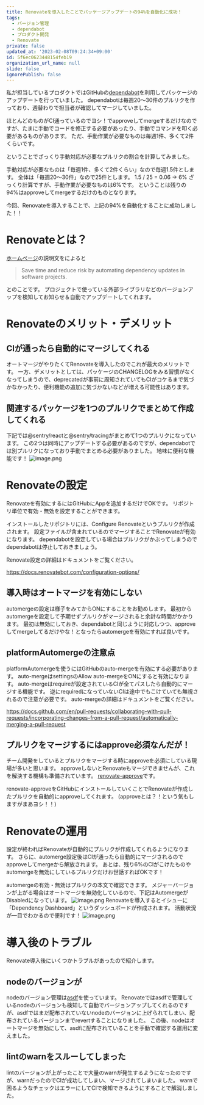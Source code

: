 ```yaml
---
title: Renovateを導入したことでパッケージアップデートの94%を自動化に成功！
tags:
  - バージョン管理
  - dependabot
  - プロダクト開発
  - Renovate
private: false
updated_at: '2023-02-08T09:24:34+09:00'
id: 5f6ec0623448154feb19
organization_url_name: null
slide: false
ignorePublish: false
---
```

私が担当しているプロダクトではGitHubの[dependabot](https://docs.github.com/ja/code-security/dependabot/dependabot-version-updates/about-dependabot-version-updates)を利用してパッケージのアップデートを行っていました。
dependabotは毎週20〜30件のプルリクを作っており、週替わりで担当者が確認してマージしていました。

ほとんどのものがCI通っているのでヨシ！でapproveしてmergeするだけなのですが、たまに手動でコードを修正する必要があったり、手動でコマンドを叩く必要があるものがあります。
ただ、手動作業が必要なものは毎週1件、多くて2件くらいです。

ということでざっくり手動対応が必要なプルリクの割合を計算してみました。

手動対応が必要なものは「毎週1件、多くて2件くらい」なので毎週1.5件とします。
全体は「毎週20〜30件」なので25件とします。
1.5 / 25 = 0.06 → 6%
ざっくり計算ですが、手動作業が必要なものは6%です。
ということは残りの94%はapproveしてmergeするだけのものとなります。

今回、Renovateを導入することで、上記の94%を自動化することに成功しました！！

# Renovateとは？

[ホームページ](https://www.mend.io/free-developer-tools/renovate/)の説明文をによると

> Save time and reduce risk
by automating dependency updates in software projects.

とのことです。
プロジェクトで使っている外部ライブラリなどのバージョンアップを検知してお知らせ＆自動でアップデートしてくれます。

# Renovateのメリット・デメリット
## CIが通ったら自動的にマージしてくれる
オートマージがやりたくてRenovateを導入したのでこれが最大のメリットです。
一方、デメリットとしては、パッケージのCHANGELOGをみる習慣がなくなってしまうので、deprecatedが事前に周知されていてもCIがコケるまで気づかなかったり、便利機能の追加に気づかないなどが増える可能性はあります。

## 関連するパッケージを1つのプルリクでまとめて作成してくれる
下記では@sentry/reactと@sentry/tracingがまとめて1つのプルリクになっています。
この2つは同時にアップデートする必要があるのですが、dependabotでは別プルリクになっており手動でまとめる必要がありました。
地味に便利な機能です！
![image.png](https://qiita-image-store.s3.ap-northeast-1.amazonaws.com/0/83424/5854327f-faf0-fad5-34af-1a1cbf3fadf4.png)

# Renovateの設定

Renovateを有効にするにはGitHubにAppを追加するだけでOKです。
リポジトリ単位で有効・無効を設定することができます。

インストールしたリポジトリには、Configure Renovateというプルリクが作成されます。
設定ファイルが含まれているのでマージすることでRenovateが有効になります。
dependabotを設定している場合はプルリクがかぶってしまうのでdependabotは停止しておきましょう。

Renovate設定の詳細はドキュメントをご覧ください。

https://docs.renovatebot.com/configuration-options/

## 導入時はオートマージを有効にしない
automergeの設定は様子をみてからONにすることをお勧めします。
最初からautomergeを設定して予期せずプルリクがマージされると余計な時間がかかります。
最初は無効にしておき、dependabotと同じように対応しつつ、approveしてmergeしてるだけやな！となったらautomergeを有効にすれば良いです。

## platformAutomergeの注意点
platformAutomergeを使うにはGitHubのauto-mergeを有効にする必要があります。
auto-mergeはsettingsのAllow auto-mergeをONにすると有効になります。
auto-mergeはrequireが設定されているCIが全てパスしたら自動的にマージする機能です。
逆にrequiredになっていないCIは途中でもこけていても無視されるので注意が必要です。
auto-mergeの詳細はドキュメントをご覧ください。

https://docs.github.com/en/pull-requests/collaborating-with-pull-requests/incorporating-changes-from-a-pull-request/automatically-merging-a-pull-request

## プルリクをマージするにはapprove必須なんだが！
チーム開発をしているとプルリクをマージする時にapproveを必須にしている現場が多いと思います。
approveしないとRenovateもマージできませんが、これを解決する機構も準備されています。
[renovate-approve](https://github.com/apps/renovate-approve)です。

renovate-approveをGitHubにインストールしていくことでRenovateが作成したプルリクを自動的にapproveしてくれます。
(approveとは？！という気もしますがまあヨシ！！)

# Renovateの運用
設定が終わればRenovateが自動的にプルリクが作成してくれるようになります。
さらに、automerge設定後はCIが通ったら自動的にマージされるのでapproveしてmergeから解放されます。
あとは、残り6%のCIがこけたものやautomergeを無効にしているプルリクだけお世話すればOKです！

automergeの有効・無効はプルリクの本文で確認できます。
メジャーバージョンが上がる場合はオートマージを無効化しているので、下記はAutomergeがDisabledになっています。
![image.png](https://qiita-image-store.s3.ap-northeast-1.amazonaws.com/0/83424/4b24a862-ec4c-e45e-3aea-f682b158f9a6.png)
Renovateを導入するとイシューに「Dependency Dashboard」というダッシュボードが作成されます。
活動状況が一目でわかるので便利です！
![image.png](https://qiita-image-store.s3.ap-northeast-1.amazonaws.com/0/83424/ab6dc956-6158-4c81-2b8c-e8467fb55499.png)

# 導入後のトラブル
Renovate導入後にいくつかトラブルがあったので紹介します。

## nodeのバージョンが
nodeのバージョン管理は[asdf](https://asdf-vm.com/)を使っています。
Renovateではasdfで管理しているnodeのバージョンも検知して自動でバージョンアップしてくれるのですが、asdfではまだ配布されていないnodeのバージョンに上げられてしまい、配布されているバージョンまでrevertすることになりました。
この後、nodeはオートマージを無効にして、asdfに配布されていることを手動で確認する運用に変えました。

## lintのwarnをスルーしてしまった
lintのバージョンが上がったことで大量のwarnが発生するようになったのですが、warnだったのでCIが成功してしまい、マージされてしまいました。
warnで困るようなチェックはエラーにしてCIで検知できるようにすることで解消しました。
